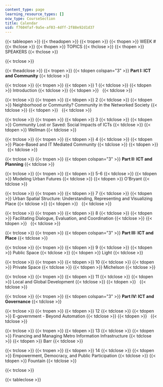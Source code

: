 ```yaml
---
content_type: page
learning_resource_types: []
ocw_type: CourseSection
title: Calendar
uid: f7604faf-9a5e-af03-4dff-2f88e92d1d37
---
```


{{< tableopen >}}
{{< theadopen >}}
{{< tropen >}}
{{< thopen >}}
WEEK #
{{< thclose >}}
{{< thopen >}}
TOPICS
{{< thclose >}}
{{< thopen >}}
SPEAKERS
{{< thclose >}}

{{< trclose >}}

{{< theadclose >}}
{{< tropen >}}
{{< tdopen colspan="3" >}}
**Part I: ICT and Community**
{{< tdclose >}}

{{< trclose >}}
{{< tropen >}}
{{< tdopen >}}
1
{{< tdclose >}}
{{< tdopen >}}
Introduction
{{< tdclose >}}
{{< tdopen >}}
 
{{< tdclose >}}

{{< trclose >}}
{{< tropen >}}
{{< tdopen >}}
2
{{< tdclose >}}
{{< tdopen >}}
Neighborhood or Community? Community in the Networked Society
{{< tdclose >}}
{{< tdopen >}}
 
{{< tdclose >}}

{{< trclose >}}
{{< tropen >}}
{{< tdopen >}}
3
{{< tdclose >}}
{{< tdopen >}}
Community Lost or Saved: Social Impacts of ICTs
{{< tdclose >}}
{{< tdopen >}}
Wellman
{{< tdclose >}}

{{< trclose >}}
{{< tropen >}}
{{< tdopen >}}
4
{{< tdclose >}}
{{< tdopen >}}
Place-Based and IT Mediated Community
{{< tdclose >}}
{{< tdopen >}}
 
{{< tdclose >}}

{{< trclose >}}
{{< tropen >}}
{{< tdopen colspan="3" >}}
**Part II: ICT and Planning**
{{< tdclose >}}

{{< trclose >}}
{{< tropen >}}
{{< tdopen >}}
5-6
{{< tdclose >}}
{{< tdopen >}}
Modeling Urban Futures
{{< tdclose >}}
{{< tdopen >}}
O'Bryant
{{< tdclose >}}

{{< trclose >}}
{{< tropen >}}
{{< tdopen >}}
7
{{< tdclose >}}
{{< tdopen >}}
Urban Spatial Structure: Understanding, Representing and Visualizing Place
{{< tdclose >}}
{{< tdopen >}}
 
{{< tdclose >}}

{{< trclose >}}
{{< tropen >}}
{{< tdopen >}}
8
{{< tdclose >}}
{{< tdopen >}}
Facilitating Dialogue, Evaluation, and Coordination
{{< tdclose >}}
{{< tdopen >}}
 
{{< tdclose >}}

{{< trclose >}}
{{< tropen >}}
{{< tdopen colspan="3" >}}
**Part III: ICT and Place**
{{< tdclose >}}

{{< trclose >}}
{{< tropen >}}
{{< tdopen >}}
9
{{< tdclose >}}
{{< tdopen >}}
Public Space
{{< tdclose >}}
{{< tdopen >}}
Light
{{< tdclose >}}

{{< trclose >}}
{{< tropen >}}
{{< tdopen >}}
10
{{< tdclose >}}
{{< tdopen >}}
Private Space
{{< tdclose >}}
{{< tdopen >}}
Michelson
{{< tdclose >}}

{{< trclose >}}
{{< tropen >}}
{{< tdopen >}}
11
{{< tdclose >}}
{{< tdopen >}}
Local and Global Development
{{< tdclose >}}
{{< tdopen >}}
 
{{< tdclose >}}

{{< trclose >}}
{{< tropen >}}
{{< tdopen colspan="3" >}}
**Part IV: ICT and Governance**
{{< tdclose >}}

{{< trclose >}}
{{< tropen >}}
{{< tdopen >}}
12
{{< tdclose >}}
{{< tdopen >}}
E-government - Beyond Automation
{{< tdclose >}}
{{< tdopen >}}
 
{{< tdclose >}}

{{< trclose >}}
{{< tropen >}}
{{< tdopen >}}
13
{{< tdclose >}}
{{< tdopen >}}
Financing and Managing Metro Information Infrastructure
{{< tdclose >}}
{{< tdopen >}}
Barr
{{< tdclose >}}

{{< trclose >}}
{{< tropen >}}
{{< tdopen >}}
14
{{< tdclose >}}
{{< tdopen >}}
Empowerment, Democracy, and Public Participation
{{< tdclose >}}
{{< tdopen >}}
Fountain
{{< tdclose >}}

{{< trclose >}}

{{< tableclose >}}